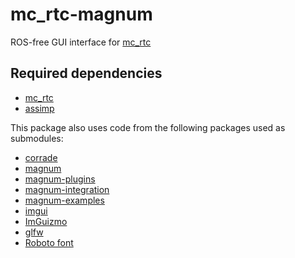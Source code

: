 mc_rtc-magnum
==

ROS-free GUI interface for [mc_rtc]

Required dependencies
--

- [mc_rtc]
- [assimp](https://assimp.org/)

This package also uses code from the following packages used as submodules:
- [corrade](https://github.com/mosra/corrade)
- [magnum](https://github.com/mosra/magnum)
- [magnum-plugins](https://github.com/mosra/magnum-plugins)
- [magnum-integration](https://github.com/mosra/magnum-integration)
- [magnum-examples](https://github.com/mosra/magnum-examples)
- [imgui](https://github.com/ocornut/imgui)
- [ImGuizmo](https://github.com/CedricGuillemet/ImGuizmo)
- [glfw](https://github.com/glfw/glfw)
- [Roboto font](https://github.com/googlefonts/roboto)

[mc_rtc]: https://github.com/jrl-umi3218/mc_rtc
